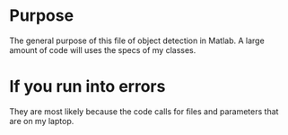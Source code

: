 # Purpose
The general purpose of this file of object detection in Matlab. A large amount of code will uses the specs of my classes. 

# If you run into errors
They are most likely because the code calls for files and parameters that are on my laptop.
